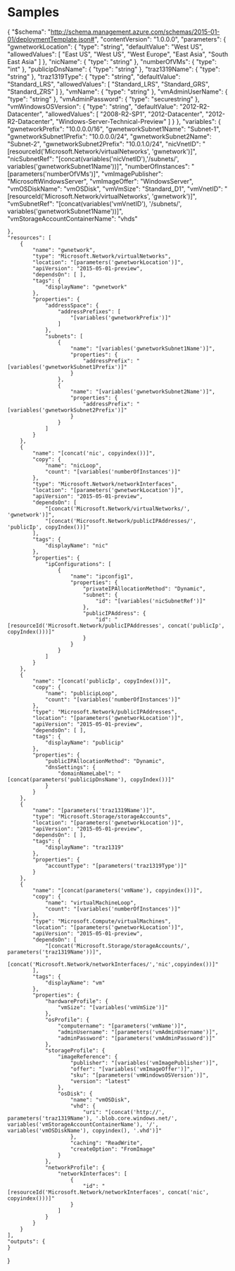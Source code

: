 # Samples
{
    "$schema": "http://schema.management.azure.com/schemas/2015-01-01/deploymentTemplate.json#",
    "contentVersion": "1.0.0.0",
    "parameters": {
        "gwnetworkLocation": {
            "type": "string",
            "defaultValue": "West US",
            "allowedValues": [
                "East US",
                "West US",
                "West Europe",
                "East Asia",
                "South East Asia"
            ]
        },
        "nicName": {
            "type": "string"
        },
        "numberOfVMs": {
            "type": "int"
        },
        "publicipDnsName": {
            "type": "string"
        },
        "traz1319Name": {
            "type": "string"
        },
        "traz1319Type": {
            "type": "string",
            "defaultValue": "Standard_LRS",
            "allowedValues": [
                "Standard_LRS",
                "Standard_GRS",
                "Standard_ZRS"
            ]
        },
        "vmName": {
            "type": "string"
        },
        "vmAdminUserName": {
            "type": "string"
        },
        "vmAdminPassword": {
            "type": "securestring"
        },
        "vmWindowsOSVersion": {
            "type": "string",
            "defaultValue": "2012-R2-Datacenter",
            "allowedValues": [
                "2008-R2-SP1",
                "2012-Datacenter",
                "2012-R2-Datacenter",
                "Windows-Server-Technical-Preview"
            ]
        }
    },
    "variables": {
        "gwnetworkPrefix": "10.0.0.0/16",
        "gwnetworkSubnet1Name": "Subnet-1",
        "gwnetworkSubnet1Prefix": "10.0.0.0/24",
        "gwnetworkSubnet2Name": "Subnet-2",
        "gwnetworkSubnet2Prefix": "10.0.1.0/24",
        "nicVnetID": "[resourceId('Microsoft.Network/virtualNetworks', 'gwnetwork')]",
        "nicSubnetRef": "[concat(variables('nicVnetID'),'/subnets/', variables('gwnetworkSubnet1Name'))]",
        "numberOfInstances": "[parameters('numberOfVMs')]",
        "vmImagePublisher": "MicrosoftWindowsServer",
        "vmImageOffer": "WindowsServer",
        "vmOSDiskName": "vmOSDisk",
        "vmVmSize": "Standard_D1",
        "vmVnetID": "[resourceId('Microsoft.Network/virtualNetworks', 'gwnetwork')]",
        "vmSubnetRef": "[concat(variables('vmVnetID'), '/subnets/', variables('gwnetworkSubnet1Name'))]",
        "vmStorageAccountContainerName": "vhds"

    },
    "resources": [
        {
            "name": "gwnetwork",
            "type": "Microsoft.Network/virtualNetworks",
            "location": "[parameters('gwnetworkLocation')]",
            "apiVersion": "2015-05-01-preview",
            "dependsOn": [ ],
            "tags": {
                "displayName": "gwnetwork"
            },
            "properties": {
                "addressSpace": {
                    "addressPrefixes": [
                        "[variables('gwnetworkPrefix')]"
                    ]
                },
                "subnets": [
                    {
                        "name": "[variables('gwnetworkSubnet1Name')]",
                        "properties": {
                            "addressPrefix": "[variables('gwnetworkSubnet1Prefix')]"
                        }
                    },
                    {
                        "name": "[variables('gwnetworkSubnet2Name')]",
                        "properties": {
                            "addressPrefix": "[variables('gwnetworkSubnet2Prefix')]"
                        }
                    }
                ]
            }
        },
        {
            "name": "[concat('nic', copyindex())]",
            "copy": {
                "name": "nicLoop",
                "count": "[variables('numberOfInstances')]"
            },
            "type": "Microsoft.Network/networkInterfaces",
            "location": "[parameters('gwnetworkLocation')]",
            "apiVersion": "2015-05-01-preview",
            "dependsOn": [
                "[concat('Microsoft.Network/virtualNetworks/', 'gwnetwork')]",
                "[concat('Microsoft.Network/publicIPAddresses/', 'publicIp', copyIndex())]"
            ],
            "tags": {
                "displayName": "nic"
            },
            "properties": {
                "ipConfigurations": [
                    {
                        "name": "ipconfig1",
                        "properties": {
                            "privateIPAllocationMethod": "Dynamic",
                            "subnet": {
                                "id": "[variables('nicSubnetRef')]"
                            },
                            "publicIPAddress": {
                                "id": "[resourceId('Microsoft.Network/publicIPAddresses', concat('publicIp', copyIndex()))]"
                            }
                        }
                    }
                ]
            }
        },
        {
            "name": "[concat('publicIp', copyIndex())]",
            "copy": {
                "name": "publicipLoop",
                "count": "[variables('numberOfInstances')]"
            },
            "type": "Microsoft.Network/publicIPAddresses",
            "location": "[parameters('gwnetworkLocation')]",
            "apiVersion": "2015-05-01-preview",
            "dependsOn": [ ],
            "tags": {
                "displayName": "publicip"
            },
            "properties": {
                "publicIPAllocationMethod": "Dynamic",
                "dnsSettings": {
                    "domainNameLabel": "[concat(parameters('publicipDnsName'), copyIndex())]"
                }
            }
        },
        {
            "name": "[parameters('traz1319Name')]",
            "type": "Microsoft.Storage/storageAccounts",
            "location": "[parameters('gwnetworkLocation')]",
            "apiVersion": "2015-05-01-preview",
            "dependsOn": [ ],
            "tags": {
                "displayName": "traz1319"
            },
            "properties": {
                "accountType": "[parameters('traz1319Type')]"
            }
        },
        {
            "name": "[concat(parameters('vmName'), copyindex())]",
            "copy": {
                "name": "virtualMachineLoop",
                "count": "[variables('numberOfInstances')]"
            },
            "type": "Microsoft.Compute/virtualMachines",
            "location": "[parameters('gwnetworkLocation')]",
            "apiVersion": "2015-05-01-preview",
            "dependsOn": [
                "[concat('Microsoft.Storage/storageAccounts/', parameters('traz1319Name'))]",
                "[concat('Microsoft.Network/networkInterfaces/','nic',copyindex())]"
            ],
            "tags": {
                "displayName": "vm"
            },
            "properties": {
                "hardwareProfile": {
                    "vmSize": "[variables('vmVmSize')]"
                },
                "osProfile": {
                    "computername": "[parameters('vmName')]",
                    "adminUsername": "[parameters('vmAdminUsername')]",
                    "adminPassword": "[parameters('vmAdminPassword')]"
                },
                "storageProfile": {
                    "imageReference": {
                        "publisher": "[variables('vmImagePublisher')]",
                        "offer": "[variables('vmImageOffer')]",
                        "sku": "[parameters('vmWindowsOSVersion')]",
                        "version": "latest"
                    },
                    "osDisk": {
                        "name": "vmOSDisk",
                        "vhd": {
                            "uri": "[concat('http://', parameters('traz1319Name'), '.blob.core.windows.net/', variables('vmStorageAccountContainerName'), '/', variables('vmOSDiskName'), copyindex(), '.vhd')]"
                        },
                        "caching": "ReadWrite",
                        "createOption": "FromImage"
                    }
                },
                "networkProfile": {
                    "networkInterfaces": [
                        {
                            "id": "[resourceId('Microsoft.Network/networkInterfaces', concat('nic', copyindex()))]"
                        }
                    ]
                }
            }
        }
    ],
    "outputs": {
    }
}
